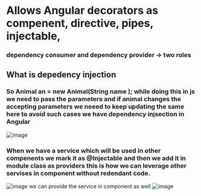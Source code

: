 # Allows Angular decorators as compenent, directive, pipes, injectable, 
### dependency consumer and dependency provider -> two roles
## What is depedency injection

### So Animal an = new Animal(String name ); while doing this in js we need to pass the parameters and if animal changes the accepting parameters we neeed to keep updating the same here to avoid such cases we have dependency injsection in Angular
![image](https://github.com/sharayu134/Notes/assets/43854821/23f7d455-6536-4d66-881f-3023ad7130c7)


### When we have a service which will be used in other compenents we mark it as @Injectable and then we add it in module class as providers this is how we can leverage other servises in component without redendant code.
![image](https://github.com/sharayu134/Notes/assets/43854821/cedc0d1e-692a-4405-9c99-a84160fed52f)
we can provide the service in component as well
![image](https://github.com/sharayu134/Notes/assets/43854821/5b67513a-5458-4a19-b34d-10baa29837dd)
